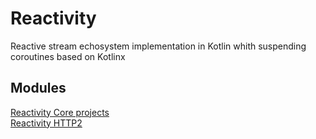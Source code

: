 # Reactivity

Reactive stream echosystem implementation in Kotlin whith suspending coroutines based on Kotlinx

## Modules

[Reactivity Core projects](core/README.md)<br />
[Reactivity HTTP2](reactivity-http2/README.md)